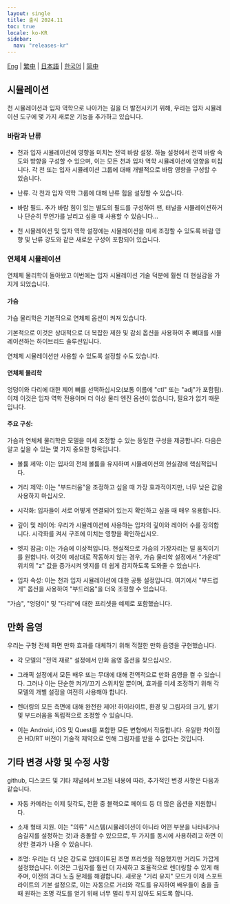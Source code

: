 ```yaml
---
layout: single
title: 출시 2024.11
toc: true
locale: ko-KR
sidebar:
  nav: "releases-kr"
---
```

[Eng](/dancexr/releases/2024.11) | [繁中](/tw/dancexr/releases/2024.11) | [日本語](/jp/dancexr/releases/2024.11) | [한국어](/kr/dancexr/releases/2024.11) | [简中](/zh/dancexr/releases/2024.11)

## 시뮬레이션

천 시뮬레이션과 입자 역학으로 나아가는 길을 더 발전시키기 위해, 우리는 입자 시뮬레이션 도구에 몇 가지 새로운 기능을 추가하고 있습니다.

### 바람과 난류

* 천과 입자 시뮬레이션에 영향을 미치는 전역 바람 설정. 하늘 설정에서 전역 바람 속도와 방향을 구성할 수 있으며, 이는 모든 천과 입자 역학 시뮬레이션에 영향을 미칩니다. 각 천 또는 입자 시뮬레이션 그룹에 대해 개별적으로 바람 영향을 구성할 수 있습니다.

* 난류. 각 천과 입자 역학 그룹에 대해 난류 힘을 설정할 수 있습니다.

* 바람 필드. 추가 바람 힘이 있는 별도의 필드를 구성하여 팬, 터널을 시뮬레이션하거나 단순히 무언가를 날리고 싶을 때 사용할 수 있습니다...

* 천 시뮬레이션 및 입자 역학 설정에는 시뮬레이션을 미세 조정할 수 있도록 바람 영향 및 난류 강도와 같은 새로운 구성이 포함되어 있습니다.

### 연체체 시뮬레이션

연체체 물리학이 돌아왔고 이번에는 입자 시뮬레이션 기술 덕분에 훨씬 더 현실감을 가지게 되었습니다.

#### 가슴

가슴 물리학은 기본적으로 연체체 옵션이 켜져 있습니다.

기본적으로 이것은 상대적으로 더 복잡한 제한 및 감쇠 옵션을 사용하여 주 뼈대를 시뮬레이션하는 하이브리드 솔루션입니다.

연체체 시뮬레이션만 사용할 수 있도록 설정할 수도 있습니다.

#### 연체체 물리학

엉덩이와 다리에 대한 제어 뼈를 선택하십시오(보통 이름에 "ctl" 또는 "adj"가 포함됨). 이제 이것은 입자 역학 전용이며 더 이상 물리 엔진 옵션이 없습니다, 필요가 없기 때문입니다.

#### 주요 구성:

가슴과 연체체 물리학은 모델을 미세 조정할 수 있는 동일한 구성을 제공합니다. 다음은 알고 싶을 수 있는 몇 가지 중요한 항목입니다.

* 볼륨 제약: 이는 입자의 전체 볼륨을 유지하며 시뮬레이션의 현실감에 핵심적입니다.

* 거리 제약: 이는 "부드러움"을 조정하고 싶을 때 가장 효과적이지만, 너무 낮은 값을 사용하지 마십시오.

* 시각화: 입자들이 서로 어떻게 연결되어 있는지 확인하고 싶을 때 매우 유용합니다.

* 깊이 및 레이어: 우리가 시뮬레이션에 사용하는 입자의 깊이와 레이어 수를 정의합니다. 시각화를 켜서 구조에 미치는 영향을 확인하십시오.

* 엣지 잠금: 이는 가슴에 이상적입니다. 현실적으로 가슴의 가장자리는 덜 움직이기를 원합니다. 이것이 예상대로 작동하지 않는 경우, 가슴 물리학 설정에서 "가운데" 위치의 "z" 값을 증가시켜 엣지를 더 쉽게 감지하도록 도와줄 수 있습니다.

* 입자 속성: 이는 천과 입자 시뮬레이션에 대한 공통 설정입니다. 여기에서 "부드럽게" 옵션을 사용하여 "부드러움"을 더욱 조정할 수 있습니다.

"가슴", "엉덩이" 및 "다리"에 대한 프리셋을 예제로 포함했습니다.

## 만화 음영

우리는 구형 전체 화면 만화 효과를 대체하기 위해 적절한 만화 음영을 구현했습니다.

* 각 모델의 "전역 재료" 설정에서 만화 음영 옵션을 찾으십시오.

* 그래픽 설정에서 모든 배우 또는 무대에 대해 전역적으로 만화 음영을 켤 수 있습니다. 그러나 이는 단순한 켜기/끄기 스위치일 뿐이며, 효과를 미세 조정하기 위해 각 모델의 개별 설정을 여전히 사용해야 합니다.

* 렌더링의 모든 측면에 대해 완전한 제어! 하이라이트, 환경 및 그림자의 크기, 밝기 및 부드러움을 독립적으로 조정할 수 있습니다.

* 이는 Android, iOS 및 Quest를 포함한 모든 변형에서 작동합니다. 유일한 차이점은 HD/RT 버전이 기술적 제약으로 인해 그림자를 받을 수 없다는 것입니다.

## 기타 변경 사항 및 수정 사항

github, 디스코드 및 기타 채널에서 보고된 내용에 따라, 추가적인 변경 사항은 다음과 같습니다.

* 자동 카메라는 이제 뒷각도, 전환 중 블랙으로 페이드 등 더 많은 옵션을 지원합니다.

* 소재 형태 지원. 이는 "의류" 시스템(시뮬레이션이 아니라 어떤 부분을 나타내거나 숨길지를 설정하는 것)과 충돌할 수 있으므로, 두 가지를 동시에 사용하려고 하면 이상한 결과가 나올 수 있습니다.

* 조명: 우리는 더 낮은 강도로 업데이트된 조명 프리셋을 적용했지만 거리도 가깝게 설정했습니다. 이것은 그림자를 훨씬 더 자세하고 효율적으로 렌더링할 수 있게 해주며, 이전의 과다 노출 문제를 해결합니다. 새로운 "거리 유지" 모드가 이제 스포트라이트의 기본 설정으로, 이는 자동으로 거리와 각도를 유지하여 배우들이 춤을 출 때 원하는 조명 각도를 얻기 위해 너무 멀리 두지 않아도 되도록 합니다.